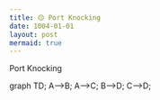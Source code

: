 ```yaml
---
title: 🟡 Port Knocking
date: 1004-01-01
layout: post
mermaid: true
---
```


Port Knocking



graph TD;
    A-->B;
    A-->C;
    B-->D;
    C-->D;
